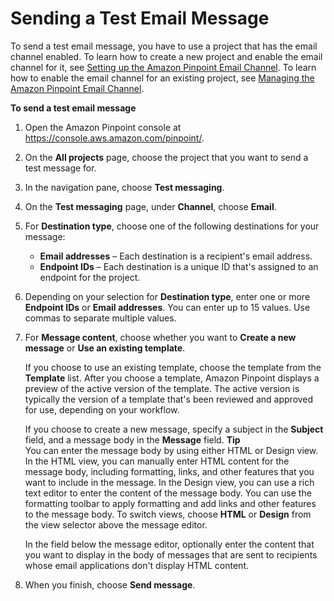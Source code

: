 # Sending a Test Email Message<a name="messages-email"></a>

To send a test email message, you have to use a project that has the email channel enabled\. To learn how to create a new project and enable the email channel for it, see [Setting up the Amazon Pinpoint Email Channel](channels-email-setup.md)\. To learn how to enable the email channel for an existing project, see [Managing the Amazon Pinpoint Email Channel](channels-email-manage.md)\.

**To send a test email message**

1. Open the Amazon Pinpoint console at [https://console\.aws\.amazon\.com/pinpoint/](https://console.aws.amazon.com/pinpoint/)\.

1. On the **All projects** page, choose the project that you want to send a test message for\.

1. In the navigation pane, choose **Test messaging**\.

1. On the **Test messaging** page, under **Channel**, choose **Email**\.

1. For **Destination type**, choose one of the following destinations for your message:
   + **Email addresses** – Each destination is a recipient's email address\.
   + **Endpoint IDs** – Each destination is a unique ID that's assigned to an endpoint for the project\.

1. Depending on your selection for **Destination type**, enter one or more **Endpoint IDs** or **Email addresses**\. You can enter up to 15 values\. Use commas to separate multiple values\.

1. For **Message content**, choose whether you want to **Create a new message** or **Use an existing template**\. 

   If you choose to use an existing template, choose the template from the **Template** list\. After you choose a template, Amazon Pinpoint displays a preview of the active version of the template\. The active version is typically the version of a template that's been reviewed and approved for use, depending on your workflow\.

   If you choose to create a new message, specify a subject in the **Subject** field, and a message body in the **Message** field\.
**Tip**  
You can enter the message body by using either HTML or Design view\. In the HTML view, you can manually enter HTML content for the message body, including formatting, links, and other features that you want to include in the message\. In the Design view, you can use a rich text editor to enter the content of the message body\. You can use the formatting toolbar to apply formatting and add links and other features to the message body\. To switch views, choose **HTML** or **Design** from the view selector above the message editor\.

   In the field below the message editor, optionally enter the content that you want to display in the body of messages that are sent to recipients whose email applications don't display HTML content\.

1. When you finish, choose **Send message**\.